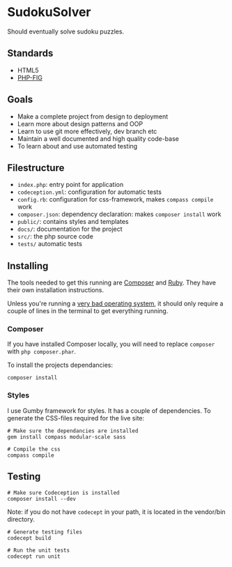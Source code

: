 # SudokuSolver

Should eventually solve sudoku puzzles.

## Standards

- HTML5
- [PHP-FIG](www.php-fig.org)

## Goals

- Make a complete project from design to deployment
- Learn more about design patterns and OOP
- Learn to use git more effectively, dev branch etc
- Maintain a well documented and high quality code-base
- To learn about and use automated testing

## Filestructure

- `index.php`: entry point for application
- `codeception.yml`: configuration for automatic tests
- `config.rb`: configuration for css-framework, makes `compass compile` work
- `composer.json`: dependency declaration: makes `composer install` work
- `public/`: contains styles and templates
- `docs/`: documentation for the project
- `src/`: the php source code
- `tests/` automatic tests

## Installing

The tools needed to get this running are [Composer](http://getcomposer.org/) and [Ruby](https://www.ruby-lang.org/).
They have their own installation instructions.

Unless you're running a [very bad operating system](http://windows.microsoft.com/en-us/windows/home),
it should only require a couple of lines in the terminal to get everything running.

### Composer

If you have installed Composer locally, you will need to replace
`composer` with `php composer.phar`.

To install the projects dependancies:

    composer install


### Styles

I use Gumby framework for styles. It has a couple of dependencies. To generate
the CSS-files required for the live site:

    # Make sure the dependancies are installed
    gem install compass modular-scale sass

    # Compile the css
    compass compile


## Testing

    # Make sure Codeception is installed
    composer install --dev

Note: if you do not have `codecept` in your path, it is located in the vendor/bin directory.

    # Generate testing files
    codecept build

    # Run the unit tests
    codecept run unit
